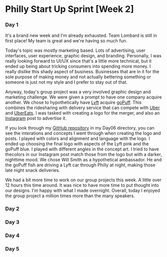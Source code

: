 # Philly Start Up Sprint [Week 2]

<h3 class="pr">Day 1</h3>

It's a brand new week and I'm already exhausted. Team Lombard is still in first
place! My team is great and we're having so much fun.

Today's topic was mostly marketing based. Lots of advertising, user interfaces,
user experience, graphic design, and branding. Personally, I was really looking
forward to UI/UX since that's a little more technical, but it ended up being 
about tricking consumers into spending more money. I really dislike this shady
aspect of business. Businesses that are in it for the sole purpose of making 
money and not actually bettering something or someone is just not my style and 
I prefer to stay out of that.

Anyway, today's group project was a very involved graphic design and marketing
challenge. We were given a prompt to have one company acquire another. We chose
to hypothetically have [Lyft](lyft.com) acquire [goPuff](gopuff.com). This 
combines the ridesharing with delivery service that can compete with 
[Uber](uber.com) and [UberEats](https://www.ubereats.com/). I was tasked with
creating a logo for the merger, and also an [Instagram](instagram.com) post to
advertise it.

If you look through my 
[GitHub repository](https://github.com/charlierosec/PhillyStartupSprint2020) in
my Day06 directory, you can see the interations and concepts I went through when
creating the logo and posts. I played with colors and alignment and language with
the logo. I ended up choosing the final logo with aspects of the Lyft pink and 
the goPuff blue. I played with different angles in the concept art. I tried to 
have thecolors in our Instagram post match those from the logo but with a darker, 
nighttime mood. We chose Will Smith as a hypothetical ambassador. He and the goPuff 
fish are driving a Lyft car through Philly at night, making those late night 
snack deliveries.

We had a bit more time to work on our group projects this week. A little over 12
hours this time around. It was nice to have more time to put thought into our 
designs. I'm happy with what I made overnight. Overall, today I enjoyed the group
project a million times more than the many speakers.

<h3 class="po">Day 2</h3>



<h3 class="py">Day 3</h3>
<h3 class="pg">Day 4</h3>
<h3 class="pb">Day 5</h3>
